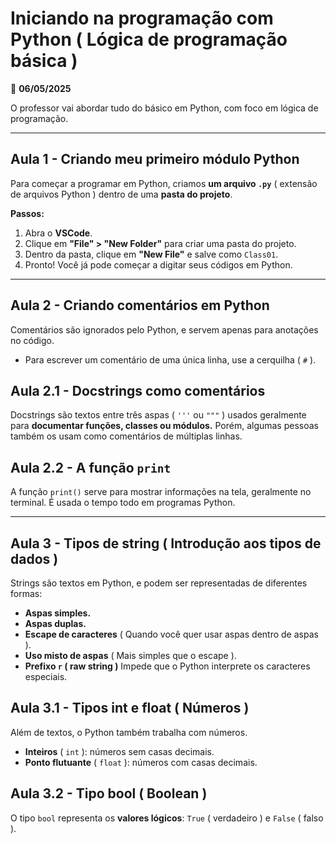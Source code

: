 # Iniciando na programação com Python ( Lógica de programação básica )

📅 **06/05/2025**

O professor vai abordar tudo do básico em Python, com foco em lógica de programação.

---

## Aula 1 - Criando meu primeiro módulo Python

Para começar a programar em Python, criamos **um arquivo `.py`** ( extensão de arquivos Python ) dentro de uma **pasta do projeto**.

**Passos:**
1. Abra o **VSCode**.
2. Clique em **"File" > "New Folder"** para criar uma pasta do projeto.
3. Dentro da pasta, clique em **"New File"** e salve como `Class01`.
4. Pronto! Você já pode começar a digitar seus códigos em Python.

---

## Aula 2 - Criando comentários em Python

Comentários são ignorados pelo Python, e servem apenas para anotações no código.

- Para escrever um comentário de uma única linha, use a cerquilha ( `#` ).

## Aula 2.1 - Docstrings como comentários

Docstrings são textos entre três aspas ( `'''` ou `"""` ) usados geralmente para **documentar funções, classes ou módulos.** Porém, algumas pessoas também os usam como comentários de múltiplas linhas.

## Aula 2.2 - A função `print`

A função `print()` serve para mostrar informações na tela, geralmente no terminal. É usada o tempo todo em programas Python.

---

## Aula 3 - Tipos de string ( Introdução aos tipos de dados )

Strings são textos em Python, e podem ser representadas de diferentes formas:

- **Aspas simples.**
- **Aspas duplas.**
- **Escape de caracteres** ( Quando você quer usar aspas dentro de aspas ).
- **Uso misto de aspas** ( Mais simples que o escape ).
- **Prefixo `r` ( raw string )** Impede que o Python interprete os caracteres especiais.

## Aula 3.1 - Tipos int e float ( Números )

Além de textos, o Python também trabalha com números.

- **Inteiros** ( `int` ): números sem casas decimais.
- **Ponto flutuante** ( `float` ): números com casas decimais.

## Aula 3.2 - Tipo bool ( Boolean )

O tipo `bool` representa os **valores lógicos**: `True` ( verdadeiro ) e `False` ( falso ).

